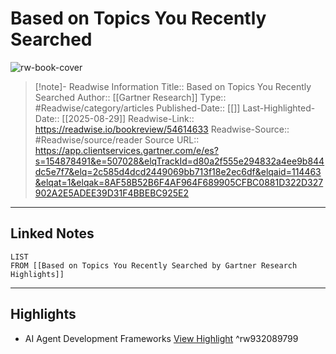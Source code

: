# Based on Topics You Recently Searched

![rw-book-cover](https://readwise-assets.s3.amazonaws.com/static/images/article2.74d541386bbf.png)
<br>
>[!note]- Readwise Information
>Title:: Based on Topics You Recently Searched
>Author:: [[Gartner Research]]
>Type:: #Readwise/category/articles
>Published-Date:: [[]]
>Last-Highlighted-Date:: [[2025-08-29]]
>Readwise-Link:: https://readwise.io/bookreview/54614633
>Readwise-Source:: #Readwise/source/reader
>Source URL:: https://app.clientservices.gartner.com/e/es?s=154878491&e=507028&elqTrackId=d80a2f555e294832a4ee9b844dc5e7f7&elq=2c585d4dcd2449069bb713f18e2ec6df&elqaid=114463&elqat=1&elqak=8AF58B52B6F4AF964F689905CFBC0881D322D327902A2E5ADEE39D31F4BBEBC925E2
--- 

## Linked Notes
```dataview
LIST
FROM [[Based on Topics You Recently Searched by Gartner Research Highlights]]
```

---

## Highlights
- AI Agent Development Frameworks [View Highlight](https://readwise.io/open/932089799) ^rw932089799
